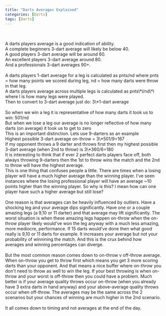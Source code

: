 ```yaml
---
title: "Darts Averages Explained"
categories: [Darts]
tags: [Darts]
---
```


<br/>
<br/>
A darts players average is a good indication of ability.<br/>
A complete beginners 3-dart average will likely be below 40.<br/>
A good players 3-dart average will be around 60.<br/>
An excellent players 3-dart average around 80.<br/>
And a professionals 3-dart averages 90+.<br/>
<br/>
A darts players 1-dart average for a leg is calculated as pnts/nd where pnts = how many points we scored during leg, nd = how many darts were throw in that leg.<br/>
A darts players average across multiple legs is calculated as pnts\*l/nd\*l where l is how many legs were played.<br/>
Then to convert to 3-dart average just do: 3\*1-dart average<br/>
<br/>
So when we win a leg it is representative of how many darts it took us to win: 501/nd<br/>
But when we lose a leg our average is no longer reflective of how many darts (on average) it took us to get to zero<br/>
This is an important distinction. Lets use 9-darters as an example<br/>
Highest possible 3-dart average on-throw = 3\*501/9=167<br/>
If my opponent throws a 9 darter and throws first then my highest possible 3-dart average (when 2nd to throw) is 3\*360/6=180<br/>
It is interesting to think that if ever 2 perfect darts players face off, both always throwing 9-darters then the 1st to throw wins the match and the 2nd to throw will have the highest average.<br/>
This is one thing that confuses people a little. There are times when a losing player will have a much higher average than the winning player. I've seen instances where the losing professional player will have an average ~10 points higher than the winning player. So why is this? I mean how can one player have such a higher average but still lose?<br/>
<br/>
One reason is that averages can be heavily influenced by outliers.
Have a shocking leg and your average dips significantly.
Have one or a couple amazing legs (a 9,10 or 11 darter) and that average may lift significantly. The worst situation is when these amazing legs happen on-throw when the on-throw player likely would've won the leg anyway with a much less amazing, more mediocre, performance. If 15 darts would've done then what good really is 9,10 or 11 darts for example. It increases your average but not your probability of winnining the match. And this is the crux behind how averages and winning percentages can diverge.<br/>
<br/>
But the most common reason comes down to on-throw v off-throw average. When on-throw you get to throw first which means you get 3 more scoring darts than your opponent. And that means a nice buffer where on-throw you don't need to throw as well to win the leg. If your best throwing is when on-throw and your worst is off-throw then you could have a problem. Much better is if your average quality throws occur on-throw (when you already have 3 extra darts in hand anyway) and your above-average quality throws occur when off-throw. The averages may be the same across the 2 scenarios but your chances of winning are much higher in the 2nd scenario.<br/>
<br/>
It all comes down to timing and not averages at the end of the day.
